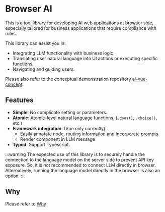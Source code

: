 # Browser AI
This is a tool library for developing AI web applications at browser side, especially tailored for business applications that require compliance with rules.

This library can assist you in:

- Integrating LLM functionality with business logic.
- Translating user natural language into UI actions or executing specific functions.
- Navigating and guiding users.

Please also refer to the conceptual demonstration repository  [ai-vue-concept](https://github.com/shunnNet/ai-vue-concept).

## Features
- **Simple**: No complicate setting or parameters.
- **Atomic**: Atomic-level natural language functions. (`.does()`, `.choice()`, etc.)
- **Framework integration**: (Vue only currently):
  - Easily annotate node, routing information and incorporate prompts
  - Render component in LLM message
- **Typed**: Support Typescript.

:::warning
The expected use of this library is to securely handle the connection to the language model on the server side to prevent API key exposure. So, it is not recommended to connect LLM directly in browser. Alternatively, running the language model directly in the browser is also an option.
:::

## Why
Please refer to [Why](./why)
